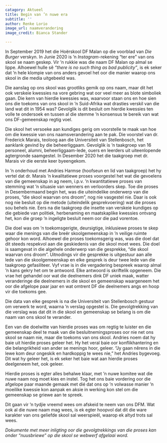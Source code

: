 ```yaml
---
catagory: Aktueel
title: Begin van ’n nuwe era
subtitle: ''
author: Renke Lorio
image_url: naamverandering
image_credit: Bianca Stander

---
```

In September 2019 het die Hoërskool DF Malan op die voorblad van _Die Burger_ verskyn. In Junie 2020 is ’n _Instagram_-rekening “ter ere” van ons skool se naam geskep. Vir ’n rukkie was die naam DF Malan op almal se lippe. Alhoewel hulle sê _“there is no such thing as bad publicity”_, is ek seker dat ’n hele klompie van ons anders gevoel het oor die manier waarop ons skool in die media uitgebeeld was.

Die aanslag op ons skool was grootliks gemik op ons naam, maar dit het ook verskeie kwessies na vore gebring wat oor veel meer as blote simboliek gaan. Die kern van hierdie kwessies was, waarvoor staan ons en hoe sien ons die toekoms van ons skool in ’n Suid-Afrika wat drasties verskil van die land wat dit in 1954 was? Gevolglik is dit besluit om hierdie kwessies ten volle te ondersoek en tussen al die stemme ’n konsensus te bereik van wat ons DF-gemeenskap regtig voel.

Die skool het versoeke aan kundiges gerig om voorstelle te maak van hoe om die kwessie van ons naamsverandering aan te pak. Die voorstel van dr. Frederick Marais, teoloog aan die Universiteit van Stellenbosch, het aanklank gevind by die beheerliggaam. Gevolglik is ’n taakgroep van 16 personeel, alumni, beheerliggaam-lede, ouers en leerders uit uiteenlopende agtergronde saamgestel. In Desember 2020 het die taakgroep met dr. Marais vir die eerste keer byeengekom.

In ’n onderhoud met Andries Harmse (hoofseun en lid van taakgroep) het hy vertel dat dr. Marais ’n kwalitatiewe proses voorgestel het wat die gevoelens van die gemeenskap in ag neem, i.p.v. ’n kwantitatiewe proses van stemming wat ’n situasie van wenners en verloorders skep. Toe die proses in Desembermaand begin het, was die uiteindelike onderwerp van die proses, “die skool waarvan ons droom”, nog nie vasgestel nie. Daar is ook nog nie besluit op die metode (uiteindelik gesprekvoering) wat die proses sou behels nie. Eers na die taakgroep die insette van verskeie kundiges op die gebiede van politiek, herbenaming en maatskaplike kwessies ontvang het, kon die groep ’n ingeligte besluit neem oor die pad vorentoe.

Die doel was om ’n toekomsgerigte, deursigtige, inklusiewe proses te skep waar die menings van die breër skoolgemeenskap in ’n veilige ruimte gehoor kon word. Alhoewel die proses toekomsgerig was, was die doel dat dit steeds respekvol aan die geskiedenis van die skool moet wees. Die doel is saamgevat in die algehele onderwerp van die gesprekke, “die skool waarvan ons droom”. Uitnodings vir die gesprekke is uitgestuur aan alle lede van die skoolgemeenskap en elke gesprek is deur twee lede van die taakgroep gefasiliteer. Vyf vrae is in die vergadering bespreek waarop almal ’n kans gekry het om te antwoord. Elke antwoord is skriftelik opgeneem. Die vrae het gehandel oor wat die deelnemers dink DF uniek maak, watter veranderinge die deelnemers in die skool en gemeenskap waargeneem het oor die afgelope paar jaar en wat omtrent DF die deelnemers angs en hoop vir die toekoms gee.

Die data van elke gesprek is na die Universiteit van Stellenbosch gestuur om verwerk te word, waarna ’n verslag opgestel is. Die gevolgtrekking van die verslag was dat dit in die skool en gemeenskap se belang is om die naam van ons skool te verander.

Een van die doelwitte van hierdie proses was om regtig te luister en die gemeenskap deel te maak van die besluitnemingsproses oor nie net ons skool se naam nie, maar die toekoms van ons skool. Andries noem dat hy baie uit hierdie proses geleer het. Hy het veral baie oor konflikhantering en die belangrikheid van ander se menings hoor, geleer. “Jy gaan nêrens in die lewe kom deur ongeskik en hardkoppig te wees nie,” het Andries bygevoeg. Dit wat hy geleer het, is ek seker het baie wat aan hierdie proses deelgeneem het, ook geleer.

Hierdie proses is egter alles behalwe klaar, met ’n nuwe komitee wat die nuwe naam nog moet kies en instel. Tog het ons baie vordering oor die afgelope paar maande gemaak met dié dat ons op ’n volwasse manier ’n moeilike kwessie kon aanpak en aksie in werking kon stel om die gemeenskap se griewe aan te spreek.

Dit gaan vir ’n tydjie vreemd wees om afskeid te neem van ons DFM. Wat ook al die nuwe naam mag wees, is ek egter hoopvol dat dit die ware karakter van ons geliefde skool sal weerspieël, waarop ek altyd trots sal wees.

_Dokumente met meer inligting oor die gevolgtrekkings van die proses kan onder “nuusbriewe” op die skool se webwerf afgelaai word._